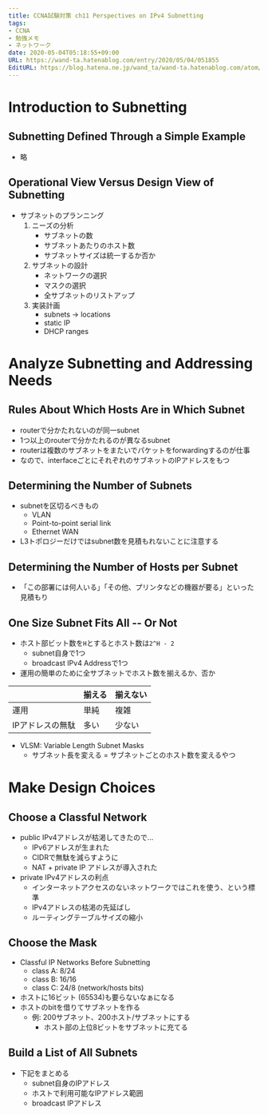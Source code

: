 ```yaml
---
title: CCNA試験対策 ch11 Perspectives on IPv4 Subnetting
tags:
- CCNA
- 勉強メモ
- ネットワーク
date: 2020-05-04T05:18:55+09:00
URL: https://wand-ta.hatenablog.com/entry/2020/05/04/051855
EditURL: https://blog.hatena.ne.jp/wand_ta/wand-ta.hatenablog.com/atom/entry/26006613561291605
---
```




# Introduction to Subnetting #

## Subnetting Defined Through a Simple Example ##

- 略

## Operational View Versus Design View of Subnetting ##

- サブネットのプランニング
  1. ニーズの分析
     - サブネットの数
     - サブネットあたりのホスト数
     - サブネットサイズは統一するか否か
  2. サブネットの設計
     - ネットワークの選択
     - マスクの選択
     - 全サブネットのリストアップ
  3. 実装計画
     - subnets -> locations
     - static IP
     - DHCP ranges



# Analyze Subnetting and Addressing Needs #

## Rules About Which Hosts Are in Which Subnet ##

- routerで分かたれないのが同一subnet
- 1つ以上のrouterで分かたれるのが異なるsubnet
- routerは複数のサブネットをまたいでパケットをforwardingするのが仕事
- なので、interfaceごとにそれぞれのサブネットのIPアドレスをもつ

## Determining the Number of Subnets ##

- subnetを区切るべきもの
  - VLAN
  - Point-to-point serial link
  - Ethernet WAN
- L3トポロジーだけではsubnet数を見積もれないことに注意する

## Determining the Number of Hosts per Subnet ##

- 「この部署には何人いる」「その他、プリンタなどの機器が要る」といった見積もり


## One Size Subnet Fits All -- Or Not ##

- ホスト部ビット数を`H`とするとホスト数は`2^H - 2`
  - subnet自身で1つ
  - broadcast IPv4 Addressで1つ
- 運用の簡単のために全サブネットでホスト数を揃えるか、否か

|                  | 揃える | 揃えない |
|------------------|--------|----------|
| 運用             | 単純   | 複雑     |
| IPアドレスの無駄 | 多い   | 少ない   |


- VLSM: Variable Length Subnet Masks
  - サブネット長を変える = サブネットごとのホスト数を変えるやつ


# Make Design Choices #

## Choose a Classful Network ##

- public IPv4アドレスが枯渇してきたので...
  - IPv6アドレスが生まれた
  - CIDRで無駄を減らすように
  - NAT + private IP アドレスが導入された
- private IPv4アドレスの利点
  - インターネットアクセスのないネットワークではこれを使う、という標準
  - IPv4アドレスの枯渇の先延ばし
  - ルーティングテーブルサイズの縮小

## Choose the Mask ##

- Classful IP Networks Before Subnetting
  - class A: 8/24
  - class B: 16/16
  - class C: 24/8 (network/hosts bits)
- ホストに16ビット (65534)も要らないなぁになる
- ホストのbitを借りてサブネットを作る
  - 例: 200サブネット、200ホスト/サブネットにする
    - ホスト部の上位8ビットをサブネットに充てる


## Build a List of All Subnets ##

- 下記をまとめる
  - subnet自身のIPアドレス
  - ホストで利用可能なIPアドレス範囲
  - broadcast IPアドレス

